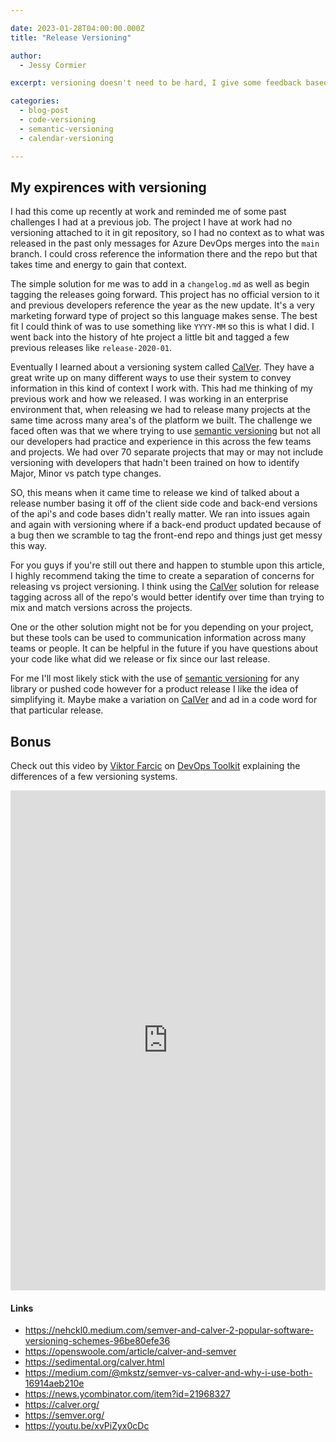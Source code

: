 ```yaml
---

date: 2023-01-28T04:00:00.000Z
title: "Release Versioning"

author: 
  - Jessy Cormier

excerpt: versioning doesn't need to be hard, I give some feedback based on recent and past experiences with versioning.

categories:
  - blog-post
  - code-versioning
  - semantic-versioning
  - calendar-versioning

---
```


## My expirences with versioning

I had this come up recently at work and reminded me of some past challenges I had at a previous job. 
The project I have at work had no versioning attached to it in git repository, so I had no context as to what was released in the past only messages for Azure DevOps merges into the `main` branch. 
I could cross reference the information there and the repo but that takes time and energy to gain that context.

The simple solution for me was to add in a `changelog.md` as well as begin tagging the releases going forward. 
This project has no official version to it and previous developers reference the year as the new update. 
It's a very marketing forward type of project so this language makes sense. 
The best fit I could think of was to use something like `YYYY-MM` so this is what I did. 
I went back into the history of hte project a little bit and tagged a few previous releases like `release-2020-01`. 

Eventually I learned about a versioning system called [CalVer].
They have a great write up on many different ways to use their system to convey information in this kind of context I work with. 
This had me thinking of my previous work and how we released. 
I was working in an enterprise environment that, when releasing we had to release many projects at the same time across many area's of the platform we built.
The challenge we faced often was that we where trying to use [semantic versioning] but not all our developers had practice and experience in this across the few teams and projects. 
We had over 70 separate projects that may or may not include versioning with developers that hadn't been trained on how to identify Major, Minor vs patch type changes. 

SO, this means when it came time to release we kind of talked about a release number basing it off of the client side code and back-end versions of the api's and code bases didn't really matter. We ran into issues again and again with versioning where if a back-end product updated because of a bug then we scramble to tag the front-end repo and things just get messy this way.

For you guys if you're still out there and happen to stumble upon this article, I highly recommend taking the time to create a separation of concerns for releasing vs project versioning. I think using the [CalVer] solution for release tagging across all of the repo's would better identify over time  than trying to mix and match versions across the projects. 

One or the other solution might not be for you depending on your project, but these tools can be used to communication information across many teams or people. It can be helpful in the future if you have questions about your code like what did we release or fix since our last release.

For me I'll most likely stick with the use of [semantic versioning] for any library or pushed code however for a product release I like the idea of simplifying it. Maybe make a variation on [CalVer] and ad in a code word for that particular release.

##  Bonus

Check out this video by [Viktor Farcic] on [DevOps Toolkit] explaining the differences of a few versioning systems.


<iframe style="width: 100%; min-height:400px; height: 20vh" src="https://www.youtube.com/embed/xvPiZyx0cDc" title="Software Versioning Explained - Semantic (SemVer), Calendar (CalVer), etc." frameborder="0" allow="accelerometer; autoplay; clipboard-write; encrypted-media; gyroscope; picture-in-picture; web-share" allowfullscreen></iframe>

#### Links

- https://nehckl0.medium.com/semver-and-calver-2-popular-software-versioning-schemes-96be80efe36
- https://openswoole.com/article/calver-and-semver
- https://sedimental.org/calver.html
- https://medium.com/@mkstz/semver-vs-calver-and-why-i-use-both-16914aeb210e
- https://news.ycombinator.com/item?id=21968327
- https://calver.org/
- https://semver.org/
- https://youtu.be/xvPiZyx0cDc

[CalVer]: https://calver.org/
[semantic versioning]: https://semver.org/
[DevOps Toolkit]: https://www.youtube.com/@DevOpsToolkit
[Viktor Farcic]: https://twitter.com/vfarcic